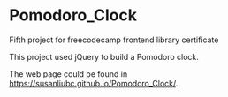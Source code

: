 # Pomodoro_Clock
Fifth project for freecodecamp frontend library certificate

This project used jQuery to build a Pomodoro clock.

The web page could be found in https://susanliubc.github.io/Pomodoro_Clock/.